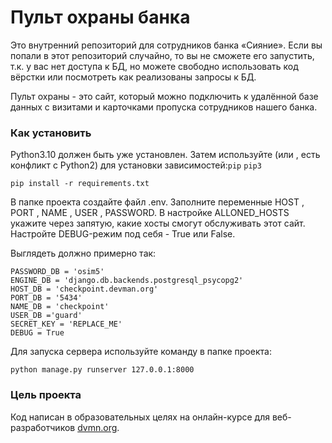 # Пульт охраны банка

Это внутренний репозиторий для сотрудников банка «Сияние». Если вы попали в
этот репозиторий случайно, то вы не сможете его запустить, т.к. у вас нет
доступа к БД, но можете свободно использовать код вёрстки или посмотреть как
реализованы запросы к БД.

Пульт охраны - это сайт, который можно подключить к удалённой базе данных с
визитами и карточками пропуска сотрудников нашего банка.

### Как установить 
Python3.10 должен быть уже установлен. Затем используйте (или , есть конфликт с Python2) для установки зависимостей:`pip` `pip3`

```
pip install -r requirements.txt
```
В папке проекта создайте файл .env. Заполните переменные HOST , PORT , NAME , USER , PASSWORD. В настройке
ALLONED_HOSTS укажите через запятую, какие хосты смогут обслуживать этот сайт. Настройте DEBUG-режим под
себя - True или False.

Выглядеть должно примерно так:

```
PASSWORD_DB = 'osim5'
ENGINE_DB = 'django.db.backends.postgresql_psycopg2'
HOST_DB = 'checkpoint.devman.org'
PORT_DB = '5434'
NAME_DB = 'checkpoint'
USER_DB ='guard'
SECRET_KEY = 'REPLACE_ME'
DEBUG = True
```
Для запуска сервера используйте команду в папке проекта:
```
python manage.py runserver 127.0.0.1:8000
```
### Цель проекта

Код написан в образовательных целях на онлайн-курсе для веб-разработчиков [dvmn.org](https://dvmn.org/).
